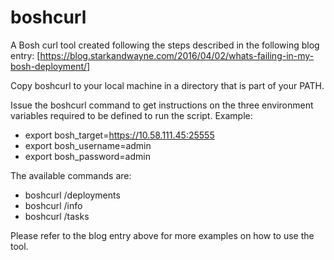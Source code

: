 # boshcurl

A Bosh curl tool created following the steps described in the following blog entry:
[https://blog.starkandwayne.com/2016/04/02/whats-failing-in-my-bosh-deployment/]

Copy boshcurl to your local machine in a directory that is part of your PATH.

Issue the boshcurl command to get instructions on the three environment variables
required to be defined to run the script. Example:
- export bosh_target=https://10.58.111.45:25555  
- export bosh_username=admin  
- export bosh_password=admin

The available commands are:
- boshcurl /deployments
- boshcurl /info
- boshcurl /tasks

Please refer to the blog entry above for more examples on how to use the tool.
